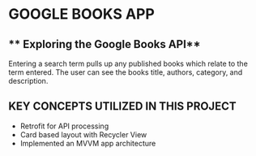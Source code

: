 # GOOGLE BOOKS APP

** Exploring the Google Books API**
---------------------------------
Entering a search term pulls up any published books which relate to the term entered. The user can see the books title, authors, category, and description.

**KEY CONCEPTS UTILIZED IN THIS PROJECT**
---------------------------------------
  - Retrofit for API processing
  - Card based layout with Recycler View
  - Implemented an MVVM app architecture
